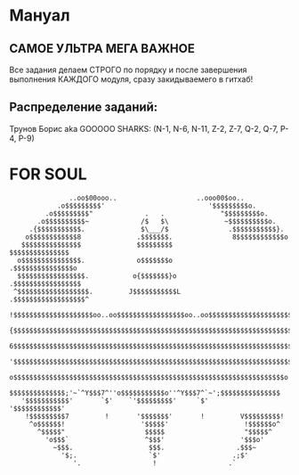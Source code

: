 # Мануал

## САМОЕ УЛЬТРА МЕГА ВАЖНОЕ

Все задания делаем СТРОГО по порядку и после завершения выполнения КАЖДОГО модуля, сразу закидываемего в гитхаб!

## Распределение заданий:

Трунов Борис aka GOOOOO SHARKS:
(N-1, N-6, N-11, Z-2, Z-7, Q-2, Q-7, P-4, P-9)

# FOR SOUL

                   ..oo$00ooo..                    ..ooo00$oo..
                .o$$$$$$$$$'                          '$$$$$$$$$o.
             .o$$$$$$$$$"             .   .              "$$$$$$$$$o.
           .o$$$$$$$$$$~             /$   $\              ~$$$$$$$$$$o.
         .{$$$$$$$$$$$.              $\___/$               .$$$$$$$$$$$}.
        o$$$$$$$$$$$$8              .$$$$$$$.               8$$$$$$$$$$$$o
       $$$$$$$$$$$$$$$              $$$$$$$$$               $$$$$$$$$$$$$$$
      o$$$$$$$$$$$$$$$.             o$$$$$$$o              .$$$$$$$$$$$$$$$o
      $$$$$$$$$$$$$$$$$.           o{$$$$$$$}o            .$$$$$$$$$$$$$$$$$
     ^$$$$$$$$$$$$$$$$$$.         J$$$$$$$$$$$L          .$$$$$$$$$$$$$$$$$$^
     !$$$$$$$$$$$$$$$$$$$$oo..oo$$$$$$$$$$$$$$$$$oo..oo$$$$$$$$$$$$$$$$$$$$$!
     {$$$$$$$$$$$$$$$$$$$$$$$$$$$$$$$$$$$$$$$$$$$$$$$$$$$$$$$$$$$$$$$$$$$$$$}
     6$$$$$$$$$$$$$$$$$$$$$$$$$$$$$$$$$$$$$$$$$$$$$$$$$$$$$$$$$$$$$$$$$$$$$$?
     '$$$$$$$$$$$$$$$$$$$$$$$$$$$$$$$$$$$$$$$$$$$$$$$$$$$$$$$$$$$$$$$$$$$$$$'
      o$$$$$$$$$$$$$$$$$$$$$$$$$$$$$$$$$$$$$$$$$$$$$$$$$$$$$$$$$$$$$$$$$$$$o
       $$$$$$$$$$$$$$;'~`^Y$$$7^''o$$$$$$$$$$$o''^Y$$$7^`~';$$$$$$$$$$$$$$$
       '$$$$$$$$$$$'       `$'    `'$$$$$$$$$'     `$'       '$$$$$$$$$$$$'
        !$$$$$$$$$7         !       '$$$$$$$'       !         V$$$$$$$$$!
         ^o$$$$$$!                   '$$$$$'                   !$$$$$$o^
           ^$$$$$"                    $$$$$                    "$$$$$^
             'o$$$`                   ^$$$'                   '$$$o'
               ~$$$.                   $$$.                  .$$$~
                 '$;.                  `$'                  .;$'
                    '.                  !                  .`
